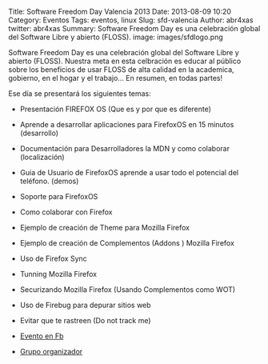 Title: Software Freedom Day Valencia 2013
Date: 2013-08-09 10:20
Category: Eventos
Tags: eventos, linux
Slug: sfd-valencia
Author: abr4xas
twitter: abr4xas
Summary: Software Freedom Day es una celebraci&oacute;n global del Software Libre y abierto (FLOSS). 
image: images/sfdlogo.png

Software Freedom Day es una celebraci&oacute;n global del Software Libre y abierto (FLOSS). Nuestra meta en esta celbraci&oacute;n es educar al público sobre los beneficios de usar FLOSS de alta calidad en la academica, gobierno, en el hogar y el trabajo... En resumen, en todas partes! 

Ese d&iacute;a se presentar&aacute; los siguientes temas: 

 * Presentaci&oacute;n FIREFOX OS (Que es y por que es diferente)
 * Aprende a desarrollar aplicaciones para FirefoxOS en 15 minutos (desarrollo)
 * Documentaci&oacute;n para Desarrolladores la MDN y como colaborar (localizaci&oacute;n)
 * Guia de Usuario de FirefoxOS aprende a usar todo el potencial del tel&eacute;fono. (demos)
 * Soporte para FirefoxOS
 * Como colaborar con Firefox
 * Ejemplo de creaci&oacute;n de Theme para Mozilla Firefox
 * Ejemplo de creaci&oacute;n de Complementos (Addons ) Mozilla Firefox
 * Uso de Firefox Sync
 * Tunning Mozilla Firefox
 * Securizando Mozilla Firefox (Usando Complementos como WOT)
 * Uso de Firebug para depurar sitios web
 * Evitar que te rastreen (Do not track me)

 * [Evento en Fb](https://www.facebook.com/events/182926988548817/)
 * [Grupo organizador](http://vaslibre.org.ve)
